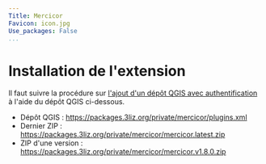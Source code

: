 ```yaml
---
Title: Mercicor
Favicon: icon.jpg
Use_packages: False
...
```


# Installation de l'extension

Il faut suivre la procédure sur [l'ajout d'un dépôt QGIS avec authentification](https://docs.3liz.org/add_qgis_repository.html)
à l'aide du dépôt QGIS ci-dessous.

* Dépôt QGIS : https://packages.3liz.org/private/mercicor/plugins.xml
* Dernier ZIP : https://packages.3liz.org/private/mercicor/mercicor.latest.zip
* ZIP d'une version : https://packages.3liz.org/private/mercicor/mercicor.v1.8.0.zip
